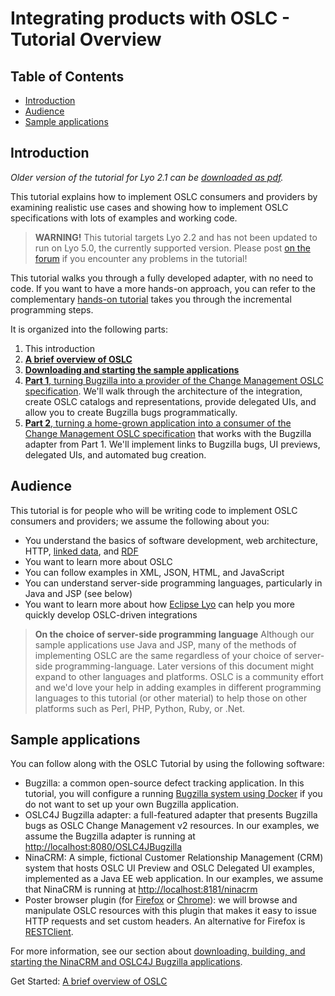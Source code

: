 # Integrating products with OSLC - Tutorial Overview

<!-- omit in toc -->
## Table of Contents

- [Introduction](#introduction)
- [Audience](#audience)
- [Sample applications](#sample-applications)

## Introduction

*Older version of the tutorial for Lyo 2.1 can be [downloaded as pdf](integrating_with_oslc_tutorial.pdf).*


This tutorial explains how to implement OSLC consumers and providers by examining realistic use cases and showing how to implement OSLC specifications with lots of examples and working code. 

> **WARNING!** This tutorial targets Lyo 2.2 and has not been updated to run on Lyo 5.0, the currently supported version. Please post [on the forum](https://forum.open-services.net/c/sdks/lyo/9) if you encounter any problems in the tutorial!

This tutorial walks you through a fully developed adapter, with no need to code. If you want to have a more hands-on approach, you can refer to the complementary [hands-on tutorial](https://github.com/eclipse/lyo.docs/blob/master/lyo-rest-workshop/Lab1/Lyo_OSLC_Workshop.pdf) takes you through the incremental programming steps.

It is organized into the following parts:

1. This introduction
2. [__A brief overview of OSLC__](overview_of_oslc)
3. [**Downloading and starting the sample applications**](running_the_examples)
3. [**Part 1**, turning Bugzilla into a provider of the Change Management OSLC specification](implementing_an_oslc_provider/1_0_implementing_a_provider). We'll walk through the architecture of the integration, create OSLC catalogs and representations, provide delegated UIs, and allow you to create Bugzilla bugs programmatically.
4. [**Part 2**, turning a home-grown application into a consumer of the Change Management OSLC specification](integrating_with_an_oslc_provider/2_0_implementing_consumer) that works with the Bugzilla adapter from Part 1. We'll implement links to Bugzilla bugs, UI previews, delegated UIs, and automated bug creation.


## Audience

This tutorial is for people who will be writing code to implement OSLC consumers and providers; we assume the following about you:

+ You understand the basics of software development, web architecture, HTTP, [linked data](http://youtu.be/40mjwqGEKBU), and [RDF](http://www.youtube.com/watch?v=Nk9TOx1sBUk&feature=share&list=PLpqpu1CS6Rj4dRKWX1UICKseBq_20nk6k)
+ You want to learn more about OSLC
+ You can follow examples in XML, JSON, HTML, and JavaScript
+ You can understand server-side programming languages, particularly in Java and JSP (see below)
+ You want to learn more about how [Eclipse Lyo](../eclipse_lyo/eclipse-lyo) can help you more quickly develop OSLC-driven integrations


> **On the choice of server-side programming language** 
> Although our sample applications use Java and JSP, many of the methods of
> implementing OSLC are the same regardless of your choice of server-side
> programming-language. Later versions of this document might expand to other
> languages and platforms. OSLC is a community effort and we'd love your help
> in adding examples in different programming languages to this tutorial (or
> other material) to help those on other platforms such as Perl, PHP, Python,
> Ruby, or .Net.  

## Sample applications

You can follow along with the OSLC Tutorial by using the following software:

- Bugzilla: a common open-source defect tracking application. In this tutorial,
  you will configure a running [Bugzilla system using
  Docker](https://hub.docker.com/r/bugzilla/bugzilla-dev/) if you do not want
  to set up your own Bugzilla application.
- OSLC4J Bugzilla adapter: a full-featured adapter that presents Bugzilla bugs
  as OSLC Change Management v2 resources. In our examples, we assume the
  Bugzilla adapter is running at
  [http://localhost:8080/OSLC4JBugzilla](http://localhost:8080/OSLC4JBugzilla)
- NinaCRM: A simple, fictional Customer Relationship Management (CRM) system
  that hosts OSLC UI Preview and OSLC Delegated UI examples, implemented as a
  Java EE web application. In our examples, we assume that NinaCRM is running
  at [http://localhost:8181/ninacrm](http://localhost:8181/ninacrm)
- Poster browser plugin (for
  [Firefox](https://addons.mozilla.org/en-US/firefox/addon/poster/) or
  [Chrome](https://chrome.google.com/webstore/detail/chrome-poster/cdjfedloinmbppobahmonnjigpmlajcd)):
  we will browse and manipulate OSLC resources with this plugin that makes it
  easy to issue HTTP requests and set custom headers. An alternative for
  Firefox is
  [RESTClient](https://addons.mozilla.org/en-us/firefox/addon/restclient/).

For more information, see our section about [downloading, building, and starting the NinaCRM and OSLC4J Bugzilla applications](running_the_examples).

Get Started: [A brief overview of OSLC](overview_of_oslc)

